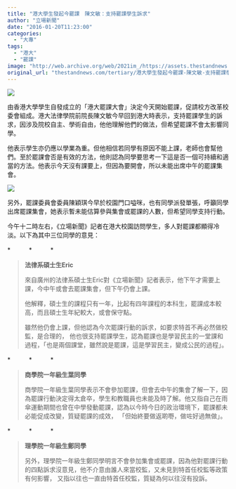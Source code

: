 ```yaml
---
title: "港大學生發起今罷課　陳文敏：支持罷課學生訴求"
author: "立場新聞"
date: "2016-01-20T11:23:00"
categories:
  - "大專"
tags:
  - "港大"
  - "罷課"
image: "http://web.archive.org/web/2021im_/https://assets.thestandnews.com/media/photos/chan-03_aKxaB.png"
original_url: "thestandnews.com/tertiary/港大學生發起今罷課-陳文敏-支持罷課學生訴求"
---
```

![](http://web.archive.org/web/2021im_/https://assets.thestandnews.com/media/photos/chan-03_aKxaB.png)

由香港大學學生自發成立的「港大罷課大會」決定今天開始罷課，促請校方改革校委會組成。港大法律學院前院長陳文敏今早回到港大時表示，支持罷課學生的訴求，因涉及院校自主、學術自由，他他理解他們的做法，但希望罷課不會太影響同學。

他表示學生亦仍應以學業為重。但他相信若同學有原因不能上課，老師也會幫他們。至於罷課會否是有效的方法，他則認為同學要思考一下這是否一個可持續和適當的方法。他表示今天沒有課要上，但因為要開會，所以未能出席中午的罷課集會。

![](http://web.archive.org/web/2021im_/https://assets.thestandnews.com/media/photos/a_PyFSF.jpg)

另外，罷課委員會委員陳穎琪今早於校園門口嗌咪，也有同學派發單張，呼籲同學出席罷課集會，她表示暫未能估算參與集會或罷課的人數，但希望同學支持行動。

今午十二時左右，《立場新聞》記者在港大校園訪問學生，多人對罷課都顯得冷淡。以下為其中三位同學的意見：

\*　　　\*　　　\*

> **法律系碩士生Eric**
> 
> 來自廣州的法律系碩士生Eric對《立場新聞》記者表示，他下午才需要上課，今中午或會去罷課集會，但下午仍會上課。
> 
> 他解釋，碩士生的課程只有一年，比起有四年課程的本科生，罷課成本較高，而且碩士生年紀較大，或會保守點。
> 
> 雖然他仍會上課，但他認為今次罷課行動的訴求，如要求特首不再必然做校監，是合理的， 他也很支持罷課學生，認為罷課也是學習民主的一堂課和過程，「也是兩個課堂，雖然說是罷課，這是學習民主，變成公民的過程」。

\*　　　\*　　　\*

> **商學院一年級生葉同學**
> 
> 商學院一年級生葉同學表示不會參加罷課，但會去中午的集會了解一下，因為罷課行動決定得太倉卒，學生和教職員也未能及時了解。他又指自己在雨傘運動期間也曾在中學發動罷課，認為以今時今日的政治環境下，罷課都未必能促成改變，質疑罷課的成效， 「但始終要做返啲嘢，做咗好過無做」。

\*　　　\*　　　\*

> **理學院一年級生鄭同學**
> 
> 另外，理學院一年級生鄭同學明言不會參加集會或罷課，因為他對罷課行動的四點訴求沒意見，他不介意由誰人來當校監，又未見到特首任校監等政策有何影響， 又指以往也一直由特首任校監，質疑為何以往沒有投訴。
